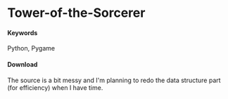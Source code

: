 # Tower-of-the-Sorcerer

#### Keywords
Python, Pygame

#### Download
The source is a bit messy and I'm planning to redo the data structure part (for efficiency) when I have time.

